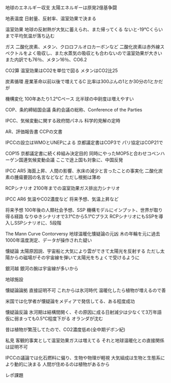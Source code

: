 地球のエネルギー収支
太陽エネルギーは原発2億基争闘

地表温度
日射量、反射率、温室効果で決まる

温室効果
地球の反射熱が大気に蓄えられ、また帰ってくる
ないと-19℃くらいまで平均気温が落ち込む

ガス
二酸化炭素、メタン、クロロフルオロカーボンなど
二酸化炭素は赤外線スペクトルをよく吸収し、また水蒸気の吸収とも合わないので温室効果が大きい
また内訳でも76％、メタン16％、CO6.2

CO2算
温室効果はCO2を単位で図る
メタンはCO2比25

炭素循環
産業革命以前以後で増えてるC
比率は300ぶんの1とか30分の1とかだが


機構変化
100年あたり1.2℃ペース
北半球の中尉度は増えやすい

COP、条約締結国会議
条約会議の総称、Conference of the Parties

IPCC、気候変動に関する政府間パネル
科学的見解の定時

AR、評価報告書
CCPの文書

IPCCの設立はWMOとUNEPによる
京都議定書はCOP3で
パリ協定はCOP21で

COP15
京都議定書に続く枠組み決定目的
同時にやったMOP5と合わせコペンハーゲン国連気候変動会議
ここで途上国も対象に、中国反発

IPCC AR5
海面上昇、人間の影響、氷床の減少と言ったことの事実化
二酸化炭素の腫瘍要因の名言などなど
ただし根拠は薄め

RCPシナリオ
2100年までの温室効果ガス排出力シナリオ

IPCC AR6
気温やCO2濃度など
将来予想、気温上昇など

将来予想
100年後の人類社会予想、SSP
機構モデルにインプット、世界が取り得る経路
なりゆきシナリオで3.1℃から5.1℃プラス
RCPシナリオにもSSPを導入しSSPシナリオに、5段階

The Mann Curve Contorversy
地球温暖化懐疑論の元凶
木の年輪を元に過去1000年温度測定、データが操作された疑い

懐疑論
太陽原因説、宇宙船と大気により雲ができて太陽光を反射する
ただし太陽からの磁場がその宇宙線を弾いて太陽光をちょくで受けるように

銀河越
銀河の腕は宇宙線が多いから

地球施設

懐疑論論拠
直接証明不可
これからは氷河時代
温暖化したら植物が増えるので善

米国では化学者が懐疑論をメディアで発信してる、ある程度成功

懐疑論反論
氷河期は結構間開く、その原因に成る日射減少は少なくて3万年語
仮に弱まっても0.5℃程度下がる
オランダが沈む

昔は植物が繁茂してたので、CO2濃度低め(全中期デボン紀)


私見
客観的事実として温室効果ガスは増えてる
それと地球温暖化との直接関係は証明不可

IPCCの議論では化石燃料に偏り、生物や物理が軽視
大気組成は生物と生態系により動的に決まる
人間が住めるのは植物があるから


レポ課題



















